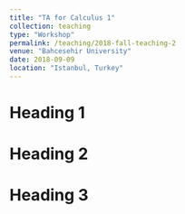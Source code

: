 ```yaml
---
title: "TA for Calculus 1"
collection: teaching
type: "Workshop"
permalink: /teaching/2018-fall-teaching-2
venue: "Bahcesehir University"
date: 2018-09-09
location: "Istanbul, Turkey"
---
```



Heading 1
======

Heading 2
======

Heading 3
======
